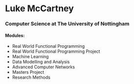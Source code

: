 # Luke McCartney
### Computer Science at The University of Nottingham
#### Modules:
- Real World Functional Programming</br>
- Real World Functional Programming Project</br>
- Machine Learning</br>
- Data Modelling and Analysis</br>
- Advanced Computer Networks</br>
- Masters Project</br>
- Research Methods

<!--
### Previously at The University of Lincoln (2015 - 2019)
Interested in Haskell, Functional Programming, Python, Machine Learning and other things...
**lukemccartney/lukemccartney** is a ✨ _special_ ✨ repository because its `README.md` (this file) appears on your GitHub profile.

Here are some ideas to get you started:

- 🌱 I’m currently learning ...
- 👯 I’m looking to collaborate on ...
- 🤔 I’m looking for help with ...
- 💬 Ask me about ...
- 📫 How to reach me: ...
- 😄 Pronouns: ...
- ⚡ Fun fact: ...
-->
